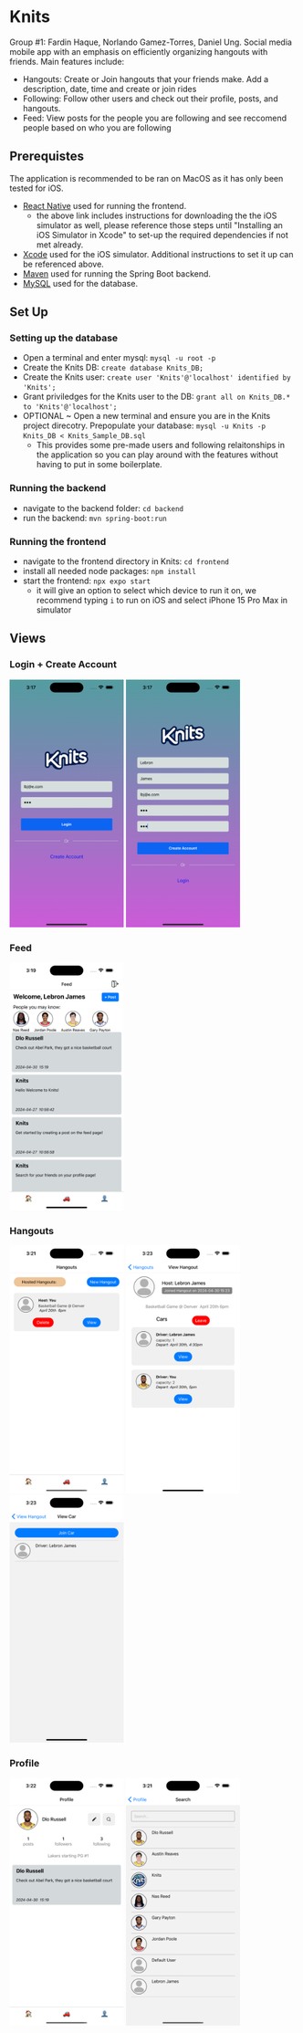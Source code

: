 # Knits
Group #1: Fardin Haque, Norlando Gamez-Torres, Daniel Ung. Social media mobile app with an emphasis on efficiently organizing hangouts with friends. Main features include:
* Hangouts: Create or Join hangouts that your friends make. Add a description, date, time and create or join rides 
* Following: Follow other users and check out their profile, posts, and hangouts.
* Feed: View posts for the people you are following and see reccomend people based on who you are following

## Prerequistes
The application is recommended to be ran on MacOS as it has only been tested for iOS.
* [React Native](https://reactnative.dev/docs/environment-setup?guide=native) used for running the frontend.
    * the above link includes instructions for downloading the the iOS simulator as well, please reference those steps until "Installing an iOS Simulator in Xcode" to set-up the required dependencies if not met already.
* [Xcode](https://apps.apple.com/us/app/xcode/id497799835?mt=12) used for the iOS simulator. Additional instructions to set it up can be referenced above.
* [Maven](https://maven.apache.org/download.cgi) used for running the Spring Boot backend.
* [MySQL](https://dev.mysql.com/downloads/mysql/) used for the database.

## Set Up
### Setting up the database
* Open a terminal and enter mysql: `mysql -u root -p`
* Create the Knits DB: `create database Knits_DB;`
* Create the Knits user: `create user 'Knits'@'localhost' identified by 'Knits';`
* Grant priviledges for the Knits user to the DB: `grant all on Knits_DB.* to 'Knits'@'localhost';`
* OPTIONAL ~ Open a new terminal and ensure you are in the Knits project direcotry. Prepopulate your database: `mysql -u Knits -p Knits_DB < Knits_Sample_DB.sql`
    * This provides some pre-made users and following relaitonships in the application so you can play around with the features without having to put in some boilerplate.

### Running the backend
* navigate to the backend folder: `cd backend`
* run the backend: `mvn spring-boot:run`

### Running the frontend
* navigate to the frontend directory in Knits: `cd frontend`
* install all needed node packages: `npm install`
* start the frontend: `npx expo start`
    * it will give an option to select which device to run it on, we recommend typing `i` to run on iOS and select iPhone 15 Pro Max in simulator

## Views
### Login + Create Account 
<img src="views/login.png" alt="drawing" width="200"/> 
<img src="views/create_account.png" width="200" />

### Feed
<img src="views/feed.png" alt="drawing" width="200"/>

### Hangouts
<img src="views/hangouts.png" alt="drawing" width="200"/> 
<img src="views/view_hangout.png" width="200" /> 
<img src="views/join_car.png" alt="drawing" width="200"/> 

### Profile
<img src="views/view_profile.png" alt="drawing" width="200" /> 
<img src="views/search.png" width="200" />